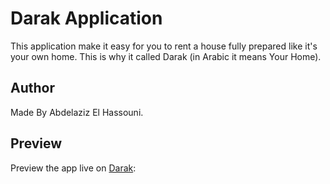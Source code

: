 # Darak Application

This application make it easy for you to rent a house fully prepared like it's your own home. This is why it called Darak (in Arabic it means Your Home).

## Author

Made By Abdelaziz El Hassouni.

## Preview

Preview the app live on [Darak](https://darak-app.vercel.app):

